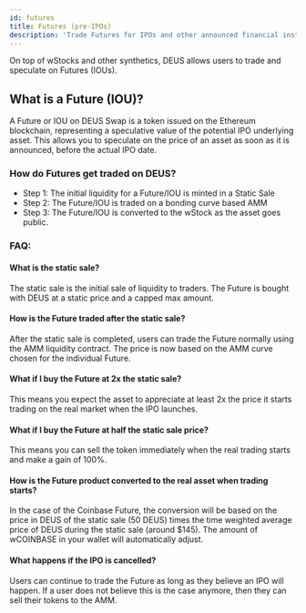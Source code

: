 ```yaml
---
id: futures
title: Futures (pre-IPOs)
description: 'Trade Futures for IPOs and other announced financial instruments'
---
```


On top of wStocks and other synthetics, DEUS allows users to trade and speculate on Futures (IOUs).

## What is a Future (IOU)?

A Future or IOU on DEUS Swap is a token issued on the Ethereum blockchain, representing a speculative value of the potential IPO underlying asset. This allows you to speculate on the price of an asset as soon as it is announced, before the actual IPO date. 

### How do Futures get traded on DEUS?

- Step 1: The initial liquidity for a Future/IOU is minted in a Static Sale
- Step 2: The Future/IOU is traded on a bonding curve based AMM
- Step 3: The Future/IOU is converted to the wStock as the asset goes public.

### FAQ:

#### What is the static sale?

The static sale is the initial sale of liquidity to traders. The Future is bought with DEUS at a static price and a capped max amount. 

#### How is the Future traded after the static sale?

After the static sale is completed, users can trade the Future normally using the AMM liquidity contract. The price is now based on the AMM curve chosen for the individual Future.

#### What if I buy the Future at 2x the static sale?

This means you expect the asset to appreciate at least 2x the price it starts trading on the real market when the IPO launches.

#### What if I buy the Future at half the static sale price?

This means you can sell the token immediately when the real trading starts and make a gain of 100%.

#### How is the Future product converted to the real asset when trading starts?

In the case of the Coinbase Future, the conversion will be based on the price in DEUS of the static sale (50 DEUS) times the time weighted average price of DEUS during the static sale (around $145). The amount of wCOINBASE in your wallet will automatically adjust. 

#### What happens if the IPO is cancelled?

Users can continue to trade the Future as long as they believe an IPO will happen. If a user does not believe this is the case anymore, then they can sell their tokens to the AMM.

